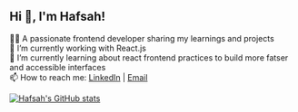 ## Hi 👋, I'm Hafsah!

👩‍💻 A passionate frontend developer sharing my learnings and projects <br>
🔭 I’m currently working with React.js <br>
🌱 I’m currently learning about react frontend practices to build more fatser and accessible interfaces <br>
📫 How to reach me: [LinkedIn](www.linkedin.com/in/hafsah-tabassum-13a6a5238) | [Email](hafsahtabassum01@gmail.com)

[![Hafsah's GitHub stats](https://github-readme-stats.vercel.app/api?username=hafsah-tabassum971&show_icons=true)](https://github.com/hafsah-tabassum971/github-readme-stats)

<!--
**hafsah-tabassum971/hafsah-tabassum971** is a ✨ _special_ ✨ repository because its `README.md` (this file) appears on your GitHub profile.

Here are some ideas to get you started:

- 🔭 I’m currently working with React.js
- 🌱 I’m currently learning ...
- 👯 I’m looking to collaborate on React projects that involve real-world problem solving
- 🤔 I’m looking for help with ...
- 💬 Ask me about ...
- 📫 How to reach me: ...
- 😄 Pronouns: ...
- ⚡ Fun fact: ...
-->
